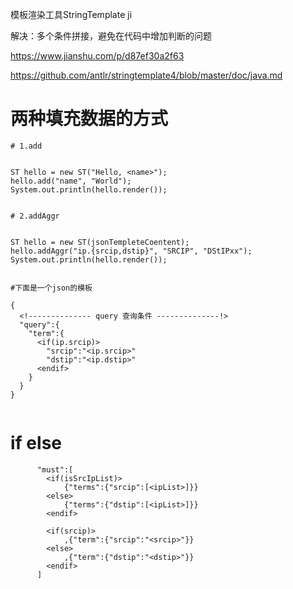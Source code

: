 模板渲染工具StringTemplate
ji


解决：多个条件拼接，避免在代码中增加判断的问题

https://www.jianshu.com/p/d87ef30a2f63


https://github.com/antlr/stringtemplate4/blob/master/doc/java.md



# 两种填充数据的方式

```
# 1.add


ST hello = new ST("Hello, <name>");
hello.add("name", "World");
System.out.println(hello.render());


# 2.addAggr


ST hello = new ST(jsonTempleteCoentent);
hello.addAggr("ip.{srcip,dstip}", "SRCIP", "DStIPxx");
System.out.println(hello.render());


#下面是一个json的模板

{
  <!-------------- query 查询条件 --------------!>
  "query":{
    "term":{
      <if(ip.srcip)>
        "srcip":"<ip.srcip>"
        "dstip":"<ip.dstip>"
      <endif>
    }
  }
}


```


# if else 

```
      "must":[
        <if(isSrcIpList)>
            {"terms":{"srcip":[<ipList>]}}
        <else>
            {"terms":{"dstip":[<ipList>]}}
        <endif>

        <if(srcip)>
            ,{"term":{"srcip":"<srcip>"}}
        <else>
            ,{"term":{"dstip":"<dstip>"}}
        <endif>
      ]

```